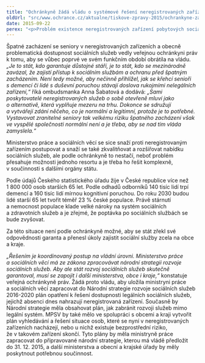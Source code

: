 ```yaml
---
title: "Ochránkyně žádá vládu o systémové řešení neregistrovaných zařízení"
oldUrl: "src/www.ochrance.cz/aktualne/tiskove-zpravy-2015/ochrankyne-zada-vladu-o-systemove-reseni-neregistrovanych-zarizeni"
date: 2015-09-22
perex: "<p>Problém existence neregistrovaných zařízení pobytových sociálních služeb a špatného zacházení se seniory v nich nelze odstranit pouze represí, jestliže současně není dostupná legální alternativa. I kdyby úřady neregistrovaná zařízení sociálních služeb důsledně a úplně potlačily, není jasné, co by bylo s množstvím starých a nemocných lidí, kteří v nich nyní žijí, a jak by se zabránilo novému rozvoji těchto zařízení.</p>"
---
```


<!-- imported from the old website -->

<p>Špatné zacházení se seniory v neregistrovaných zařízeních a obecně problematická dostupnost sociálních služeb vedly veřejnou ochránkyni práv k tomu, aby se vůbec poprvé ve svém funkčním období obrátila na vládu.<em> „Je to stát, kdo garantuje důstojné stáří, je to stát, kdo se mezinárodně zavázal, že zajistí přístup k sociálním službám a ochranu před špatným zacházením. Není tedy možné, aby nečinně přihlížel, jak se křehcí senioři s demencí či lidé s duševní poruchou stávají doslova rukojmími nelegálních zařízení,“</em> říká ombudsmanka Anna Šabatová a dodává: <em>„Sami poskytovatelé neregistrovaných služeb o sobě otevřeně mluví jako o alternativě, která vyplňuje mezeru na trhu. Dokonce se sdružují a vytvářejí zdání něčeho, co je normální a legitimní, protože je to potřebné. Vystavovat zranitelné seniory tak velkému riziku špatného zacházení však ve vyspělé společnosti normální není a je třeba, aby se nad tím vláda zamyslela.“</em></p><p>Ministerstvo práce a sociálních věcí se sice snaží proti neregistrovaným zařízením postupovat a snaží se také zkvalitňovat a rozšiřovat nabídku sociálních služeb, ale podle ochránkyně to nestačí, neboť problém přesahuje možnosti jednoho resortu a je třeba ho řešit komplexně, v součinnosti s dalšími orgány státu. </p><p>Podle údajů Českého statistického úřadu žije v České republice více než 1 800 000 osob starších 65 let. Podle odhadů odborníků 140 tisíc lidí trpí demencí a 160 tisíc lidí mírnou kognitivní poruchou. Do roku 2030 budou lidé starší 65 let tvořit téměř 23 % české populace. Právě stárnutí a nemocnost populace klade velké nároky na systém sociálních a zdravotních služeb a je zřejmé, že poptávka po sociálních službách se bude zvyšovat. </p><p>Za této situace není podle ochránkyně možné, aby se stát zřekl své odpovědnosti garanta a přenesl úkoly zajistit sociální služby zcela na obce a kraje. </p><p><em>„Řešením je koordinovaný postup na vládní úrovni. Ministerstvo práce a sociálních věcí má ze zákona zpracovávat národní strategii rozvoje sociálních služeb. Aby ale stát rozvoj sociálních služeb skutečně garantoval, musí se zapojit i další ministerstva, obce i kraje,“</em> konstatuje veřejná ochránkyně práv. Žádá proto vládu, aby uložila ministryni práce a sociálních věcí zapracovat do Národní strategie rozvoje sociálních služeb 2016-2020 plán opatření k řešení dostupnosti legálních sociálních služeb, jejichž absenci dnes nahrazují neregistrovaná zařízení. Současně by Národní strategie měla obsahovat plán, jak zabránit rozvoji služeb mimo legální systém. MPSV by také mělo ve spolupráci s obcemi a kraji vytvořit plán vyhledávání a řešení situace osob, které se nyní v neregistrovaných zařízeních nacházejí, nebo u nichž existuje bezprostřední riziko, že v takovém zařízení skončí. Tyto plány by měla ministryně práce zapracovat do připravované národní strategie, kterou má vládě předložit do 31. 12. 2015, a další ministerstva a obecní a krajské úřady by měly poskytnout potřebnou součinnost.</p>
